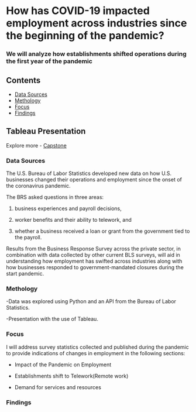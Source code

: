 # How has COVID-19 impacted employment across industries since the beginning of the pandemic?
### We will analyze how establishments shifted operations during the first year of the pandemic

## Contents

* [Data Sources](#data-sources)
* [Methology](#methology)
* [Focus](#focus)
* [Findings](#findings)


## Tableau Presentation
Explore more -
[Capstone](https://public.tableau.com/views/QuezadaCapstone/Story1?:language=en-US&publish=yes&:display_count=n&:origin=viz_share_link)

### Data Sources
The U.S. Bureau of Labor Statistics developed new data on how U.S. businesses changed their operations and employment since the onset of the coronavirus pandemic. 

The BRS asked questions in three areas:

1) business experiences and payroll decisions, 

2) worker benefits and their ability to telework, and 

3) whether a business received a loan or grant from the government tied to the payroll.

Results from the Business Response Survey across the private sector, in combination with data collected by other current BLS surveys, 
will aid in understanding how employment has swifted across industries along with how businesses responded to government-mandated closures during the start pandemic.

### Methology

-Data was explored using Python and an API from the Bureau of Labor Statistics. 

-Presentation with the use of Tableau.

### Focus

I will address survey statistics collected and published during the pandemic to provide indications of changes in employment in the following sections: 

- Impact of the Pandemic on Employment

- Establishments shift to Telework(Remote work) 

- Demand for services and resources

### Findings

